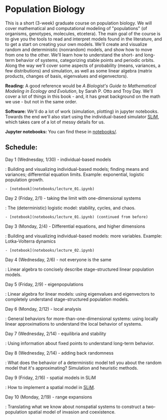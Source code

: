 # Population Biology

This is a short (3-week) graduate course on population biology.
We will cover mathematical and computational modeling of "populations"
(of organisms, genotypes, molecules, etcetera).
The main goal of the course is to give you the tools to
read and interpret models found in the literature,
and to get a start on creating your own models.
We'll create and visualize random and deterministic (nonrandom) models,
and show how to move from one to the other.
We'll learn how to understand the short- and long-term behavior of systems,
categorizing stable points and periodic orbits.
Along the way we'll cover 
some aspects of probability (means, variances, a few distributions) and simulation,
as well as some linear algebra (matrix products, changes of basis, eigenvalues and eigenvectors).

**Reading:** 
A good reference would be *A Biologist's Guide to Mathematical Modeling in Ecology and Evolution*, by Sarah P. Otto and Troy Day.
We'll cover a lot of things in this book - and, it has great background on the math we use - but not in the same order.

**Software:**
We'll do a lot of work (simulation, plotting) in jupyter notebooks.
Towards the end we'll also start using the individual-based simulator [SLiM](https://messerlab.org/slim/),
which takes care of a lot of messy details for us.

**Jupyter notebooks:**
You can find these in [notebooks/](notebooks/).

## Schedule:

Day 1 (Wednesday, 1/30) - individual-based models

: Building and visualizing individual-based models; finding means and variances;
    differential equation limits.
    Example: exponential, logistic population growth.

    - [notebook](notebooks/lecture_01.ipynb)

Day 2 (Friday, 2/1) - taking the limit with one-dimensional systems

: The (deterministic) logistic model: stability, cycles, and chaos.

    - [notebook](notebooks/lecture_01.ipynb) (continued from before)

Day 3 (Monday, 2/4) - Differential equations, and higher dimensions

: Building and visualizing individual-based models: more variables.
    Example: Lotka-Volterra dynamics

    - [notebook](notebooks/lecture_02.ipynb)

Day 4 (Wednesday, 2/6) - not everyone is the same

: Linear algebra to concisely describe stage-structured linear population models.

Day 5 (Friday, 2/9) - eigenpopulations

: Linear algebra for linear models: using eigenvalues and eigenvectors to completely
    understand stage-structured population models.

Day 6 (Monday, 2/12) - local analysis

: General behaviors for more-than-one-dimensional systems:
    using locally linear approximations to understand
    the local behavior of systems.

Day 7 (Wednesday, 2/14) - equilibria and stability

: Using information about fixed points to understand long-term behavior.

Day 8 (Wednesday, 2/14) - adding back randomness

: What does the behavior of a deterministic model tell you about the random model
    that it's approximating? Simulation and heuristic methods.

Day 9 (Friday, 2/16) - spatial models in SLiM

: How to implement a spatial model in [SLiM](https://messerlab.org/slim/).

Day 10 (Monday, 2/19) - range expansions

: Translating what we know about nonspatial systems
    to construct a two-population spatial model
    of invasion and coexistence.
